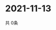 # 2021-11-13
  共 0条

  <!-- BEGIN -->
  <!-- 最后更新时间Sat Nov 13 2021 21:02:39 GMT+0000 (Coordinated Universal Time) -->
  
  <!-- END -->
  
  